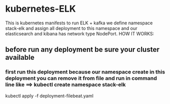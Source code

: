 # kubernetes-ELK
This is kubernetes manifests to run ELK + kafka 
we define namespace stack-elk and assign all deployment to this namespace and our elasticsearch and kibana has network type NodePort.
HOW IT WORKS:
## before run any deployment be sure your cluster available
### first run this deployment because our namespace create in this deployment you can remove it from file and run in command line like  ==> kubectl create namespace stack-elk


kubectl apply -f deployment-filebeat.yaml

